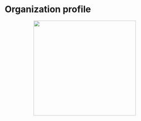 # Organization profile

<p align="center"><img src="https://i.pinimg.com/originals/2a/53/65/2a53651a35816f499270d8275fd5318f.gif" height="300px" width = "80%"></p>

